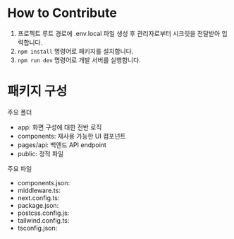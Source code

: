 # How to Contribute

1. 프로젝트 루트 경로에 .env.local 파일 생성 후 관리자로부터 시크릿을 전달받아 입력합니다.
2. `npm install` 명령어로 패키지를 설치합니다.
3. `npm run dev` 명령어로 개발 서버를 실행합니다.

# 패키지 구성

주요 폴더
- app: 화면 구성에 대한 전반 로직
- components: 재사용 가능한 UI 컴포넌트
- pages/api: 백엔드 API endpoint
- public: 정적 파일

주요 파일
- components.json: 
- middleware.ts: 
- next.config.ts: 
- package.json: 
- postcss.config.js: 
- tailwind.config.ts: 
- tsconfig.json: 